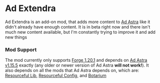 <h1>Ad Extendra</h1>
Ad Extendra is an add-on mod, that adds more content to <a href="https://www.curseforge.com/minecraft/mc-mods/ad-astra">Ad Astra</a> like it didn't already have enough content. It is in beta right now and there isn't much new content available, but I'm constantly trying to improve it and add new things

<h3>Mod Support</h3>
The mod currently only supports <a href="https://files.minecraftforge.net/net/minecraftforge/forge/index_1.20.1.html">Forge 1.20.1</a> and depends on <a href="https://www.curseforge.com/minecraft/mc-mods/ad-astra/files/4894852">Ad Astra v1.15.5</a> exactly (any older or newer version of Ad Astra <b>will not work!</b>). It also depends on all the mods that Ad Astra depends on, which are: <a href="https://www.curseforge.com/minecraft/mc-mods/resourceful-lib">Resourceful Lib</a>, <a href="https://www.curseforge.com/minecraft/mc-mods/resourceful-config">Resourceful Config</a>, and <a href="https://www.curseforge.com/minecraft/mc-mods/botarium">Botarium</a>
